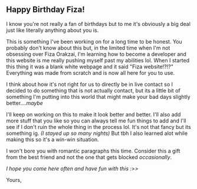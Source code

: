 ## Happy Birthday Fiza!
I know you're not really a fan of birthdays but to me it's obviously a big deal just like literally anything about you is.

This is something I've been working on for a long time to be honest. You probably don't know about this but, in the limited time when I'm not obsessing over Fiza Orakzai, I'm learning how to become a developer and this website is me really pushing myself past my abilities lol. When I started this thing it was a blank white webpage and it said "Fiza website!?!?" Everything was made from scratch and is now all here for you to use.

I think about how it's not right for us to directly be in live contact so I decided to do something that is not actually contact, but its a little bit of something I'm putting into this world that might make your bad days slightly better....*maybe*

I'll keep on working on this to make it look better and better. I'll also add more stuff that you like so you can always tell me fun things to add and I'll see if I don't ruin the whole thing in the process lol. It's not that fancy but its something ig. *(I stayed up so many nights)* But tbh I also learned alot while making this so it's a win-win situation.

I won't bore you with romantic paragraphs this time. Consider this a gift from the best friend and not the one that gets blocked *occasionally*. 

*I hope you come here often and have fun with this :>>*

Yours,
<!--stackedit_data:
eyJoaXN0b3J5IjpbMTkzOTEwMzUwMl19
-->